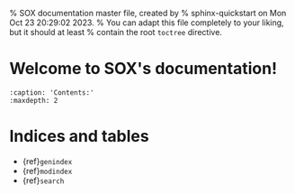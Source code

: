 % SOX documentation master file, created by
% sphinx-quickstart on Mon Oct 23 20:29:02 2023.
% You can adapt this file completely to your liking, but it should at least
% contain the root `toctree` directive.

# Welcome to SOX's documentation!

```{toctree}
:caption: 'Contents:'
:maxdepth: 2
```

# Indices and tables

- {ref}`genindex`
- {ref}`modindex`
- {ref}`search`
